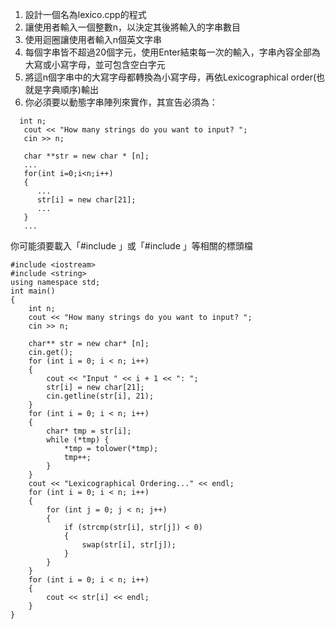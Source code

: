 1. 設計一個名為lexico.cpp的程式
2. 讓使用者輸入一個整數n，以決定其後將輸入的字串數目
3. 使用迴圈讓使用者輸入n個英文字串
4. 每個字串皆不超過20個字元，使用Enter結束每一次的輸入，字串內容全部為大寫或小寫字母，並可包含空白字元
5. 將這n個字串中的大寫字母都轉換為小寫字母，再依Lexicographical order(也就是字典順序)輸出
6. 你必須要以動態字串陣列來實作，其宣告必須為：
```
  int n;
   cout << "How many strings do you want to input? ";
   cin >> n;
 
   char **str = new char * [n];
   ...
   for(int i=0;i<n;i++)
   {
      ...
      str[i] = new char[21];
      ...
   }
   ...
```
你可能須要載入「#include <string>」或「#include <cstring>」等相關的標頭檔<br>

```
#include <iostream>
#include <string>
using namespace std;
int main()
{
    int n;
    cout << "How many strings do you want to input? ";
    cin >> n;

    char** str = new char* [n];
    cin.get();
    for (int i = 0; i < n; i++)
    {
        cout << "Input " << i + 1 << ": ";
        str[i] = new char[21];
        cin.getline(str[i], 21);
    }
    for (int i = 0; i < n; i++)
    {
        char* tmp = str[i];
        while (*tmp) {
            *tmp = tolower(*tmp);
            tmp++;
        }
    }
    cout << "Lexicographical Ordering..." << endl;
    for (int i = 0; i < n; i++)
    {
        for (int j = 0; j < n; j++)
        {
            if (strcmp(str[i], str[j]) < 0)
            {
                swap(str[i], str[j]);
            }
        }
    }
    for (int i = 0; i < n; i++)
    {
        cout << str[i] << endl;
    }
}
```
  
